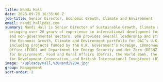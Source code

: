 ```yaml
---
title: Nandi Hall
date: 2023-09-28 16:35:00 Z
job-title: Senior Director, Economic Growth, Climate and Environment
email: nandi_hall@dai.com
summary: Nandi Hall is Senior Director of Sustainable Growth, Climate and Environment,
  bringing over 20 years of experience in international development for the private
  and non-governmental sectors. She provides overall leadership and strategy across
  the Economic Growth, Climate and Environment portfolio for DAI’s U.K. business unit,
  including projects funded by the U.K. Government’s Foreign, Commonwealth & Development
  Office (FCDO) and Department for Energy Security and Net Zero (DESNZ), the Department
  for Environment, Food and Rural Affairs (Defra), the World Bank, the Swiss Agency
  for Development Cooperation, and British International Investment (BII).
image: "/uploads/Hall,%20Nandi%204.jpg"
group: Management
sort-order: 2
---
```


